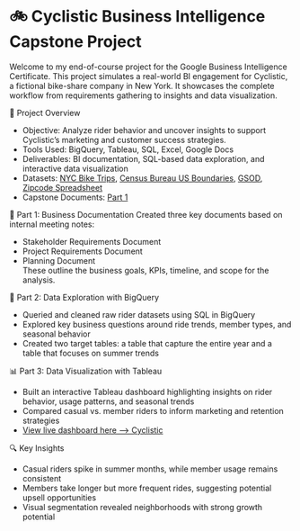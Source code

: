 # 🚲 Cyclistic Business Intelligence Capstone Project  
Welcome to my end-of-course project for the Google Business Intelligence Certificate. This project simulates a real-world BI engagement for Cyclistic, a fictional bike-share company in New York. It showcases the complete workflow from requirements gathering to insights and data visualization.

📌 Project Overview
- Objective: Analyze rider behavior and uncover insights to support Cyclistic’s marketing and customer success strategies.
- Tools Used: BigQuery, Tableau, SQL, Excel, Google Docs
- Deliverables: BI documentation, SQL-based data exploration, and interactive data visualization
- Datasets:
[NYC Bike Trips](https://console.cloud.google.com/marketplace/details/city-of-new-york/nyc-citi-bike?inv=1&invt=Ab0lbg&project=flawless-outlet-448210-n7), 
[Census Bureau US Boundaries](https://console.cloud.google.com/marketplace/product/united-states-census-bureau/us-geographic-boundaries?inv=1&invt=Ab0lbw&project=flawless-outlet-448210-n7), 
[GSOD](https://console.cloud.google.com/marketplace/details/noaa-public/gsod?inv=1&invt=Ab0lcA&project=flawless-outlet-448210-n7), 
[Zipcode Spreadsheet](https://docs.google.com/spreadsheets/d/1IIbH-GM3tdmM5tl56PHhqI7xxCzqaBCU0ylItxk_sy0/template/preview#gid=806359255)
- Capstone Documents: [Part 1](https://github.com/mabaltazar/Capstone_Cyclistic/blob/8146537b37405b3d7c9a3e73d660f6ac7e9d4506/Part%201/Capstone_Project_Part_1.pdf)
  
🧾 Part 1: Business Documentation
Created three key documents based on internal meeting notes:
- Stakeholder Requirements Document
- Project Requirements Document
- Planning Document  
These outline the business goals, KPIs, timeline, and scope for the analysis.

🧪 Part 2: Data Exploration with BigQuery
- Queried and cleaned raw rider datasets using SQL in BigQuery
- Explored key business questions around ride trends, member types, and seasonal behavior
- Created two target tables: a table that capture the entire year and a table that focuses on summer trends

📊 Part 3: Data Visualization with Tableau
- Built an interactive Tableau dashboard highlighting insights on rider behavior, usage patterns, and seasonal trends
- Compared casual vs. member riders to inform marketing and retention strategies
- [View live dashboard here --> Cyclistic](https://public.tableau.com/app/profile/mark.anthony.baltazar/viz/CyclisticGoogleBIProject/Story1)  

🔍 Key Insights
- Casual riders spike in summer months, while member usage remains consistent
- Members take longer but more frequent rides, suggesting potential upsell opportunities
- Visual segmentation revealed neighborhoods with strong growth potential

